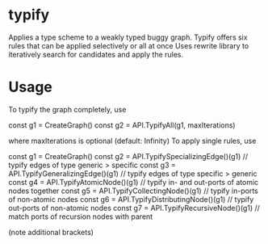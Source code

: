# <h1>typify</h1>
Applies a type scheme to a weakly typed buggy graph.
Typify offers six rules that can be applied selectively or all at once
Uses rewrite library to iteratively search for candidates and apply the rules.

# **Usage**

To typify the graph completely, use

const g1 = CreateGraph()
const g2 = API.TypifyAll(g1, maxIterations)

where maxIterations is optional (default: Infinity)
To apply single rules, use

const g1 = CreateGraph()
const g2 = API.TypifySpecializingEdge()(g1) // typify edges of type generic > specific
const g3 = API.TypifyGeneralizingEdge()(g1) // typify edges of type specific > generic
const g4 = API.TypifyAtomicNode()(g1) // typify in- and out-ports of atomic nodes together
const g5 = API.TypifyCollectingNode()(g1) // typify in-ports of non-atomic nodes
const g6 = API.TypifyDistributingNode()(g1) // typify out-ports of non-atomic nodes
const g7 = API.TypifyRecursiveNode()(g1) // match ports of recursion nodes with parent

(note additional brackets)
